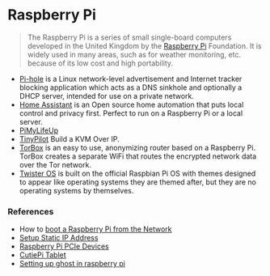 # Raspberry Pi

> The Raspberry Pi is a series of small single-board computers developed in the United Kingdom by the [Raspberry Pi](https://www.raspberrypi.org) Foundation. It is widely used in many areas, such as for weather monitoring, etc. because of its low cost and high portability.

- [Pi-hole](https://pi-hole.net) is a Linux network-level advertisement and Internet tracker blocking application which acts as a DNS sinkhole and optionally a DHCP server, intended for use on a private network.
- [Home Assistant](https://www.home-assistant.io) is an Open source home automation that puts local control and privacy first. Perfect to run on a Raspberry Pi or a local server.
- [PiMyLifeUp](https://pimylifeup.com)
- [TinyPilot](https://mtlynch.io/tinypilot/) Build a KVM Over IP.
- [TorBox](https://www.torbox.ch) is an easy to use, anonymizing router based on a Raspberry Pi. TorBox creates a separate WiFi that routes the encrypted network data over the Tor network.
- [Twister OS](https://twisteros.com/) is built on the official Raspbian Pi OS with themes designed to appear like operating systems they are themed after, but they are no operating systems by themselves.

### References

- How to [boot a Raspberry Pi from the Network](https://www.raspberrypi.org/documentation/hardware/raspberrypi/bootmodes/net_tutorial.md)
- [Setup Static IP Address](https://pimylifeup.com/raspberry-pi-static-ip-address/)
- [Raspberry Pi PCIe Devices](https://pipci.jeffgeerling.com)
- [CutiePi Tablet](https://cutiepi.io)
- [Setting up ghost in raspberry pi](https://viggy28.dev/article/setting-up-ghost-in-raspberry-pi-for-free/)
